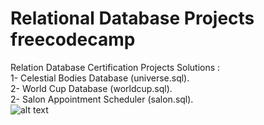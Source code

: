# Relational Database Projects freecodecamp

Relation Database Certification Projects Solutions :
<br />
1- Celestial Bodies Database (universe.sql).
<br />
2- World Cup Database (worldcup.sql).
<br />
2- Salon Appointment Scheduler (salon.sql).
<br />
![alt text](https://camo.githubusercontent.com/60c67cf9ac2db30d478d21755289c423e1f985c6/68747470733a2f2f73332e616d617a6f6e6177732e636f6d2f66726565636f646563616d702f776964652d736f6369616c2d62616e6e65722e706e67)
